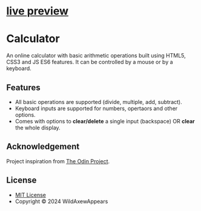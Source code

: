 # [live preview](https://wildaxewappears.github.io/calculator/)
# Calculator

An online calculator with basic arithmetic operations built using HTML5, CSS3 and JS ES6 features.
It can be controlled by a mouse or by a keyboard. 

## Features

* All basic operations are supported (divide, multiple, add, subtract).
* Keyboard inputs are supported for numbers, opertaors and other options.
* Comes with options to __clear/delete__ a single input (backspace) OR __clear__ the whole display.

## Acknowledgement

Project inspiration from [The Odin Project](https://www.theodinproject.com/home).

## License

* [MIT License](https://opensource.org/licenses/MIT)
* Copyright &copy; 2024 WildAxewAppears